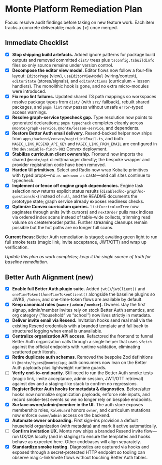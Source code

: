 # Monte Platform Remediation Plan

Focus: resolve audit findings before taking on new feature work. Each item tracks a concrete deliverable; mark as `[x]` once merged.

## Immediate Checklist
- [x] **Stop shipping build artefacts.** Added ignore patterns for package build outputs and removed committed `dist/` trees plus `tsconfig.tsbuildinfo` files so only source remains under version control.
- [x] **Decompose the editor view model.** Editor flows now follow a four-file layout: `EditorPage` (view), `useEditorViewModel` (wiring/context), `editorState` (stores/signals), and `editorActions` (curriculum + lesson handlers). The monolithic hook is gone, and no extra micro-modules were introduced.
- [x] **Fix repo lint failures.** Updated shared TS path mappings so workspaces resolve package types from `dist/` (with `src/` fallback), rebuilt shared packages, and `pnpm lint` now passes without unsafe `error`-typed access warnings.
- [x] **Resolve graph-service typecheck gap.** Type resolution now points to generated declarations; `pnpm typecheck` completes cleanly across `@monte/graph-service`, `@monte/lesson-service`, and dependents.
- [x] **Restore Better Auth email delivery.** Resend-backed helper now ships from `apps/backend/convex/magicLinkEmail.ts`, and both `MAGIC_LINK_RESEND_API_KEY` and `MAGIC_LINK_FROM_EMAIL` are configured in the `dev:amiable-finch-982` Convex deployment.
- [x] **Stabilize curriculum client ownership.** Frontend now imports the shared `@monte/api` client/manager directly; the bespoke wrapper and provider registration code have been removed.
- [x] **Harden UI primitives.** Select and Radio now wrap Kobalte primitives with typed props—no `as unknown as` casts—and call sites continue to typecheck.
- [x] **Implement or fence off engine graph dependencies.** Engine task selection now returns explicit status results (`disabled`/`no-graph`/`no-questions`/`ok`) instead of `null`, and the README documents the prototype state; graph service already exposes readiness checks.
- [x] **Optimize Convex curriculum queries.** `listCurriculumTree` now paginates through units (with cursors) and `nextOrder` pulls max indices via ordered index scans instead of table-wide collects, trimming read volume on create/reorder paths. Further streaming cleanups remain possible but the hot paths are no longer full scans.

**Current focus:** Better Auth remediation is staged; awaiting green light to run full smoke tests (magic link, invite acceptance, JWT/OTT) and wrap up verification.

_Update this plan as work completes; keep it the single source of truth for baseline remediation._

## Better Auth Alignment (new)
- [x] **Enable full Better Auth plugin suite.** Added `jwt()`/`jwtClient()` and `oneTimeToken()`/`oneTimeTokenClient()` alongside the baseline plugins so JWKS, `/token`, and one-time-token flows are available by default.
- [x] **Keep canonical roles (`owner` / `admin` / `member`).** Owners stay the first signup, admin/member invites rely on stock Better Auth semantics, and org category (“household” vs “school”) now lives strictly in metadata.
- [x] **Deliver invite email via Resend.** Invitation hooks send real mail via the existing Resend credentials with a branded template and fall back to structured logging when email is unavailable.
- [x] **Centralize organization API access.** Refactored the frontend to funnel Better Auth organization calls through a single helper that uses `$fetch` against the official endpoints with runtime validation, eliminating scattered path literals.
- [x] **Retire duplicate auth schemas.** Removed the bespoke Zod definitions in `@monte/types`/`@monte/api`; auth consumers now lean on the Better Auth payloads plus lightweight runtime guards.
- [ ] **Verify end-to-end parity.** Still need to run the Better Auth smoke tests (magic link, invite acceptance, admin session, JWT/OTT retrieval) against dev and a staging-like stack to confirm no regressions.
- [x] **Register Better Auth hooks for metadata & diagnostics.** Before/after hooks now normalize organization payloads, enforce role inputs, and record smoke-test events so we no longer rely on bespoke endpoints.
- [x] **Surface owner/admin/member in the UI.** The auth store exposes membership roles, `RoleGuard` honors `owner`, and curriculum mutations now enforce `owner`/`admin` access on the backend.
- [x] **Automate owner onboarding.** First sign-ins provision a default household organization (with metadata) and mark it active automatically.
- [ ] **Confirm invitation UX.** Monte now ships a branded Resend invite flow—run UX/QA locally (and in staging) to ensure the templates and hooks behave as expected here. Other codebases will align separately.
- [x] **Standardize smoke testing.** Diagnostics are captured via hooks and exposed through a secret-protected HTTP endpoint so tooling can observe magic-link/invite flows without touching Better Auth tables.
